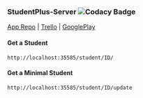 ### StudentPlus-Server ![Codacy Badge](https://api.codacy.com/project/badge/Grade/c5f5e186067e45cabf2cf54f0052ebe6)
[App Repo](https://trello.com/b/xsjEz0eT/studentplus) | [Trello](https://trello.com/b/xsjEz0eT/studentplus) | [GooglePlay](https://play.google.com/store/apps/details?id=com.vitorblog.estudantesc)

#### Get a Student
```url
http://localhost:35585/student/ID/
```

#### Get a Minimal Student
```url
http://localhost:35585/student/ID/update
```
